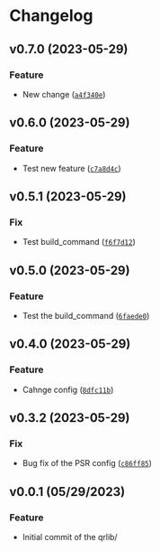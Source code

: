 # Changelog
<!--next-version-placeholder-->

## v0.7.0 (2023-05-29)
### Feature

* New change ([`a4f340e`](https://github.com/tulyu96/lib/commit/a4f340e56539969bd80f0213f41ea57d15d40d4d))

## v0.6.0 (2023-05-29)
### Feature

* Test new feature ([`c7a8d4c`](https://github.com/tulyu96/lib/commit/c7a8d4cc981814251f9c46b2db14b1ac884fab32))

## v0.5.1 (2023-05-29)
### Fix

* Test build_command ([`f6f7d12`](https://github.com/tulyu96/lib/commit/f6f7d1274191d41d2b9a5cde7d28d7da2652b6ad))

## v0.5.0 (2023-05-29)
### Feature

* Test the build_command ([`6faede0`](https://github.com/tulyu96/lib/commit/6faede0e6a205ccff913404b7ff81ca3ec32892d))

## v0.4.0 (2023-05-29)
### Feature

* Cahnge config ([`8dfc11b`](https://github.com/tulyu96/lib/commit/8dfc11b6acc62ea5b76eac335d526877b5d6eb27))

## v0.3.2 (2023-05-29)
### Fix

* Bug fix of the PSR config ([`c86ff85`](https://github.com/tulyu96/lib/commit/c86ff85f7e02c4974a5c7d553c60ac778a0d03c0))
## v0.0.1 (05/29/2023)
### Feature
- Initial commit of the qrlib/
